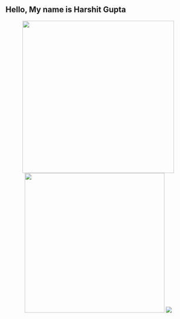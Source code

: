 ## Hello, My name is Harshit Gupta
<p align="center">
<img src="https://github-readme-stats.vercel.app/api?username=harshitgupta2004&theme=tokyonight" width="412.98px">
<img src="https://github-readme-stats.vercel.app/api/top-langs/?username=anuraghazra&layout=compact&theme=tokyonight" width="379.6px">
<!-- <img src="http://github-profile-summary-cards.vercel.app/api/cards/most-commit-language?username=harshitgupta2004&theme=tokyonight" width="364px"> -->
<img src="http://github-profile-summary-cards.vercel.app/api/cards/profile-details?username=harshitgupta2004&theme=tokyonight">
</p>
